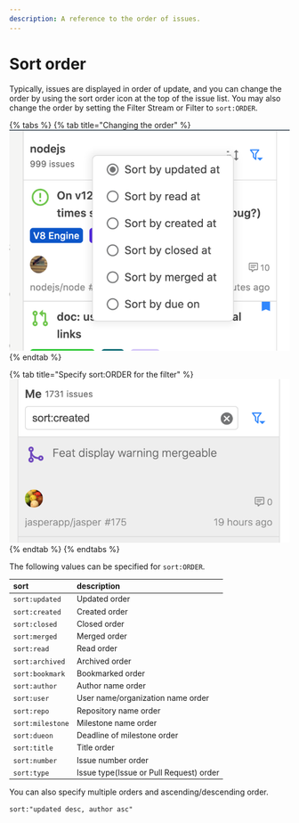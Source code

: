 ```yaml
---
description: A reference to the order of issues.
---
```


# Sort order

Typically, issues are displayed in order of update, and you can change the order by using the sort order icon at the top of the issue list. You may also change the order by setting the Filter Stream or Filter to `sort:ORDER`.

{% tabs %}
{% tab title="Changing the order" %}
![](../.gitbook/assets/14_sort_menu.png)
{% endtab %}

{% tab title="Specify sort:ORDER for the filter" %}
![](../.gitbook/assets/14_sort_filter.png)
{% endtab %}
{% endtabs %}

The following values can be specified for `sort:ORDER`.

| sort | description |
| :--- | :--- |
| `sort:updated` | Updated order |
| `sort:created` | Created order |
| `sort:closed` | Closed order |
| `sort:merged` | Merged order |
| `sort:read` | Read order |
| `sort:archived` | Archived order |
| `sort:bookmark` | Bookmarked order |
| `sort:author` | Author name order |
| `sort:user` | User name/organization name order |
| `sort:repo` | Repository name order |
| `sort:milestone` | Milestone name order |
| `sort:dueon` | Deadline of milestone order |
| `sort:title` | Title order |
| `sort:number` | Issue number order |
| `sort:type` | Issue type\(Issue or Pull Request\) order |

You can also specify multiple orders and ascending/descending order.

```text
sort:"updated desc, author asc"
```

